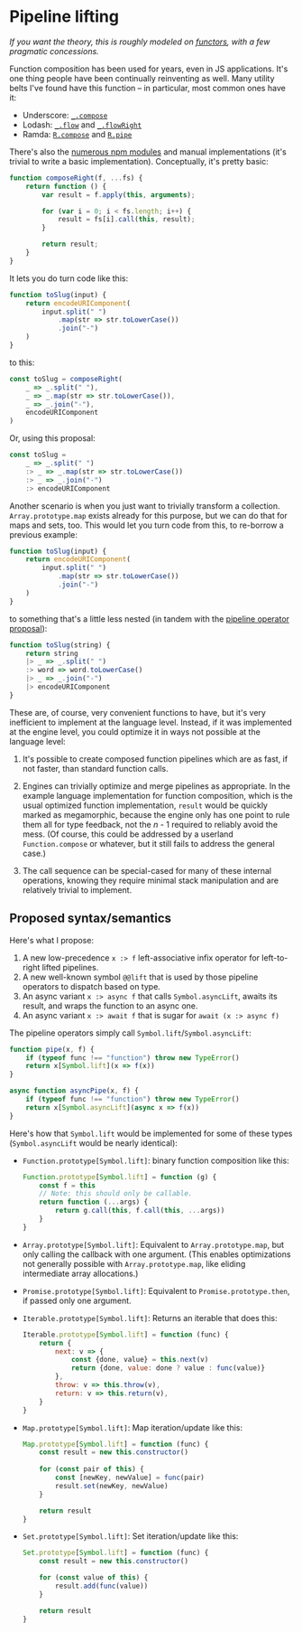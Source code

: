 # Pipeline lifting

*If you want the theory, this is roughly modeled on [functors](https://en.wikipedia.org/wiki/Functor), with a few pragmatic concessions.*

Function composition has been used for years, even in JS applications. It's one thing people have been continually reinventing as well. Many utility belts I've found have this function – in particular, most common ones have it:

- Underscore: [`_.compose`](http://underscorejs.org/#compose)
- Lodash: [`_.flow`](https://lodash.com/docs/4.15.0#flow) and [`_.flowRight`](https://lodash.com/docs/4.15.0#flowRight)
- Ramda: [`R.compose`](http://ramdajs.com/docs/#compose) and [`R.pipe`](http://ramdajs.com/docs/#pipe)

There's also the [numerous npm modules](https://www.npmjs.com/search?q=function+composition) and manual implementations (it's trivial to write a basic implementation). Conceptually, it's pretty basic:

```js
function composeRight(f, ...fs) {
    return function () {
        var result = f.apply(this, arguments);

        for (var i = 0; i < fs.length; i++) {
            result = fs[i].call(this, result);
        }

        return result;
    }
}
```

It lets you do turn code like this:

```js
function toSlug(input) {
    return encodeURIComponent(
        input.split(" ")
            .map(str => str.toLowerCase())
            .join("-")
    )
}
```

to this:

```js
const toSlug = composeRight(
    _ => _.split(" "),
    _ => _.map(str => str.toLowerCase()),
    _ => _.join("-"),
    encodeURIComponent
)
```

Or, using this proposal:

```js
const toSlug =
    _ => _.split(" ")
    :> _ => _.map(str => str.toLowerCase())
    :> _ => _.join("-")
    :> encodeURIComponent
```

Another scenario is when you just want to trivially transform a collection. `Array.prototype.map` exists already for this purpose, but we can do that for maps and sets, too. This would let you turn code from this, to re-borrow a previous example:

```js
function toSlug(input) {
    return encodeURIComponent(
        input.split(" ")
            .map(str => str.toLowerCase())
            .join("-")
    )
}
```

to something that's a little less nested (in tandem with the [pipeline operator proposal](https://github.com/tc39/proposal-pipeline-operator)):

```js
function toSlug(string) {
    return string
    |> _ => _.split(" ")
    :> word => word.toLowerCase()
    |> _ => _.join("-")
    |> encodeURIComponent
}
```

These are, of course, very convenient functions to have, but it's very inefficient to implement at the language level. Instead, if it was implemented at the engine level, you could optimize it in ways not possible at the language level:

1. It's possible to create composed function pipelines which are as fast, if not faster, than standard function calls.

2. Engines can trivially optimize and merge pipelines as appropriate. In the example language implementation for function composition, which is the usual optimized function implementation, `result` would be quickly marked as megamorphic, because the engine only has one point to rule them all for type feedback, not the *n* - 1 required to reliably avoid the mess. (Of course, this could be addressed by a userland `Function.compose` or whatever, but it still fails to address the general case.)

3. The call sequence can be special-cased for many of these internal operations, knowing they require minimal stack manipulation and are relatively trivial to implement.

## Proposed syntax/semantics

Here's what I propose:

1. A new low-precedence `x :> f` left-associative infix operator for left-to-right lifted pipelines.
1. A new well-known symbol `@@lift` that is used by those pipeline operators to dispatch based on type.
1. An async variant `x :> async f` that calls `Symbol.asyncLift`, awaits its result, and wraps the function to an async one.
1. An async variant `x :> await f` that is sugar for `await (x :> async f)`

The pipeline operators simply call `Symbol.lift`/`Symbol.asyncLift`:

```js
function pipe(x, f) {
    if (typeof func !== "function") throw new TypeError()
    return x[Symbol.lift](x => f(x))
}

async function asyncPipe(x, f) {
    if (typeof func !== "function") throw new TypeError()
    return x[Symbol.asyncLift](async x => f(x))
}
```

Here's how that `Symbol.lift` would be implemented for some of these types (`Symbol.asyncLift` would be nearly identical):

- `Function.prototype[Symbol.lift]`: binary function composition like this:

    ```js
    Function.prototype[Symbol.lift] = function (g) {
        const f = this
        // Note: this should only be callable.
        return function (...args) {
            return g.call(this, f.call(this, ...args))
        }
    }
    ```

- `Array.prototype[Symbol.lift]`: Equivalent to `Array.prototype.map`, but only calling the callback with one argument. (This enables optimizations not generally possible with `Array.prototype.map`, like eliding intermediate array allocations.)

- `Promise.prototype[Symbol.lift]`: Equivalent to `Promise.prototype.then`, if passed only one argument.

- `Iterable.prototype[Symbol.lift]`: Returns an iterable that does this:

    ```js
    Iterable.prototype[Symbol.lift] = function (func) {
        return {
            next: v => {
                const {done, value} = this.next(v)
                return {done, value: done ? value : func(value)}
            },
            throw: v => this.throw(v),
            return: v => this.return(v),
        }
    }
    ```

- `Map.prototype[Symbol.lift]`: Map iteration/update like this:

    ```js
    Map.prototype[Symbol.lift] = function (func) {
        const result = new this.constructor()
        
        for (const pair of this) {
            const [newKey, newValue] = func(pair)
            result.set(newKey, newValue)
        }

        return result
    }
    ```

- `Set.prototype[Symbol.lift]`: Set iteration/update like this:

    ```js
    Set.prototype[Symbol.lift] = function (func) {
        const result = new this.constructor()

        for (const value of this) {
            result.add(func(value))
        }

        return result
    }
    ```
